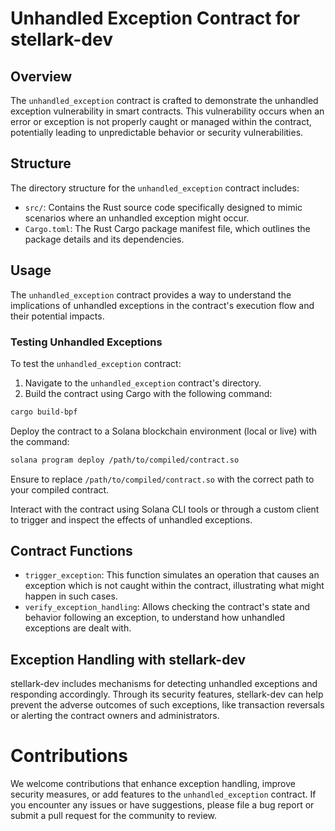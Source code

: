 # Unhandled Exception Contract for stellark-dev

## Overview

The `unhandled_exception` contract is crafted to demonstrate the unhandled exception vulnerability in smart contracts. This vulnerability occurs when an error or exception is not properly caught or managed within the contract, potentially leading to unpredictable behavior or security vulnerabilities.

## Structure

The directory structure for the `unhandled_exception` contract includes:

- `src/`: Contains the Rust source code specifically designed to mimic scenarios where an unhandled exception might occur.
- `Cargo.toml`: The Rust Cargo package manifest file, which outlines the package details and its dependencies.

## Usage

The `unhandled_exception` contract provides a way to understand the implications of unhandled exceptions in the contract's execution flow and their potential impacts.

### Testing Unhandled Exceptions

To test the `unhandled_exception` contract:

1. Navigate to the `unhandled_exception` contract's directory.
2. Build the contract using Cargo with the following command:

```bash
cargo build-bpf
```
Deploy the contract to a Solana blockchain environment (local or live) with the command:

```bash
solana program deploy /path/to/compiled/contract.so
```
Ensure to replace `/path/to/compiled/contract.so` with the correct path to your compiled contract.

Interact with the contract using Solana CLI tools or through a custom client to trigger and inspect the effects of unhandled exceptions.

## Contract Functions
- `trigger_exception`: This function simulates an operation that causes an exception which is not caught within the contract, illustrating what might happen in such cases.
- `verify_exception_handling`: Allows checking the contract's state and behavior following an exception, to understand how unhandled exceptions are dealt with.

## Exception Handling with stellark-dev
stellark-dev includes mechanisms for detecting unhandled exceptions and responding accordingly. Through its security features, stellark-dev can help prevent the adverse outcomes of such exceptions, like transaction reversals or alerting the contract owners and administrators.

# Contributions
We welcome contributions that enhance exception handling, improve security measures, or add features to the `unhandled_exception` contract. If you encounter any issues or have suggestions, please file a bug report or submit a pull request for the community to review.
